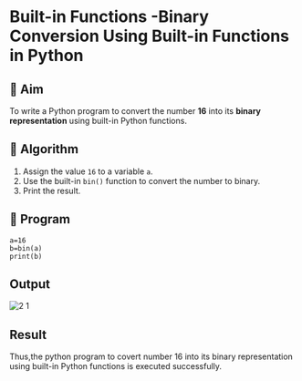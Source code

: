 # Built-in Functions -Binary Conversion Using Built-in Functions in Python

## 🎯 Aim
To write a Python program to convert the number **16** into its **binary representation** using built-in Python functions.

## 🧠 Algorithm
1. Assign the value `16` to a variable `a`.
2. Use the built-in `bin()` function to convert the number to binary.
3. Print the result.

## 🧾 Program
```
a=16
b=bin(a)
print(b)
```

## Output
![2 1](https://github.com/user-attachments/assets/9b3acb91-5a33-4787-8c63-0942cba533eb)



## Result
Thus,the python program to covert  number 16 into its binary representation using built-in Python functions is executed successfully.

